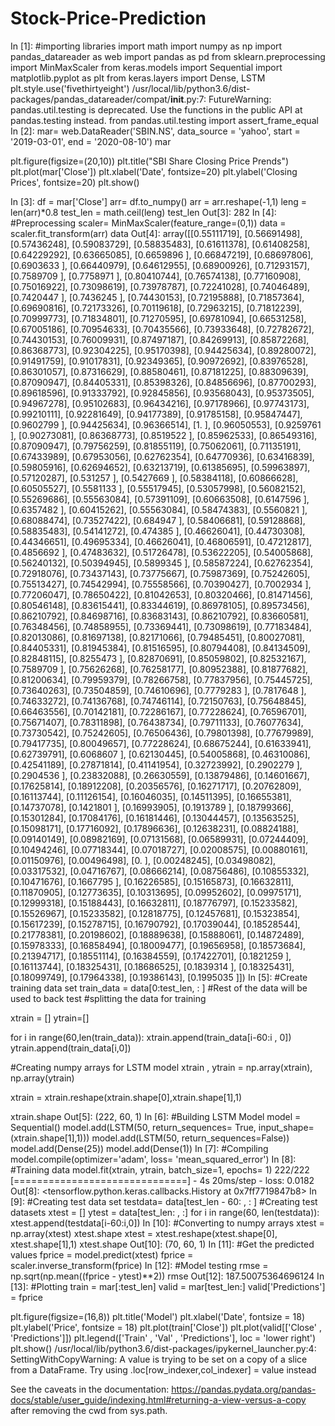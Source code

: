 # Stock-Price-Prediction
In [1]:
#importing libraries
import math 
import numpy as np
import pandas_datareader as web
import pandas as pd
from sklearn.preprocessing import MinMaxScaler
from keras.models import Sequential
import matplotlib.pyplot as plt
from keras.layers import Dense, LSTM
plt.style.use('fivethirtyeight')
/usr/local/lib/python3.6/dist-packages/pandas_datareader/compat/__init__.py:7: FutureWarning: pandas.util.testing is deprecated. Use the functions in the public API at pandas.testing instead.
  from pandas.util.testing import assert_frame_equal
In [2]:
mar= web.DataReader('SBIN.NS', data_source = 'yahoo', start = '2019-03-01', end = '2020-08-10')
mar

plt.figure(figsize=(20,10))
plt.title("SBI Share Closing Price Prends")
plt.plot(mar['Close'])
plt.xlabel('Date', fontsize=20)
plt.ylabel('Closing Prices', fontsize=20)
plt.show()

In [3]:
df = mar['Close']
arr= df.to_numpy()
arr = arr.reshape(-1,1)
leng = len(arr)*0.8
test_len = math.ceil(leng)
test_len
Out[3]:
282
In [4]:
#Preprocessing
scaler= MinMaxScaler(feature_range=(0,1))
data = scaler.fit_transform(arr)
data
Out[4]:
array([[0.55111719],
       [0.56691498],
       [0.57436248],
       [0.59083729],
       [0.58835483],
       [0.61611378],
       [0.61408258],
       [0.64229292],
       [0.63665085],
       [0.6659896 ],
       [0.66847219],
       [0.68697806],
       [0.6903633 ],
       [0.66440979],
       [0.64612955],
       [0.68900926],
       [0.71293157],
       [0.7589709 ],
       [0.7758971 ],
       [0.80410744],
       [0.76574138],
       [0.77160908],
       [0.75016922],
       [0.73098619],
       [0.73978787],
       [0.72241028],
       [0.74046489],
       [0.7420447 ],
       [0.7436245 ],
       [0.74430153],
       [0.72195888],
       [0.71857364],
       [0.69690816],
       [0.72173326],
       [0.70119618],
       [0.72963215],
       [0.71812239],
       [0.70999773],
       [0.71834801],
       [0.71270595],
       [0.69781094],
       [0.66531258],
       [0.67005186],
       [0.70954633],
       [0.70435566],
       [0.73933648],
       [0.72782672],
       [0.74430153],
       [0.76009931],
       [0.87497187],
       [0.84269913],
       [0.85872268],
       [0.86368773],
       [0.92304225],
       [0.95170398],
       [0.94425634],
       [0.89280072],
       [0.91491759],
       [0.91017831],
       [0.92349365],
       [0.90972692],
       [0.83976528],
       [0.86301057],
       [0.87316629],
       [0.88580461],
       [0.87181225],
       [0.88309639],
       [0.87090947],
       [0.84405331],
       [0.85398326],
       [0.84856696],
       [0.87700293],
       [0.89618596],
       [0.91333792],
       [0.92845856],
       [0.93568043],
       [0.95373505],
       [0.94967278],
       [0.95102683],
       [0.96434216],
       [0.97178966],
       [0.97743173],
       [0.99210111],
       [0.92281649],
       [0.94177389],
       [0.91785158],
       [0.95847447],
       [0.9602799 ],
       [0.94425634],
       [0.96366514],
       [1.        ],
       [0.96050553],
       [0.9259761 ],
       [0.90273081],
       [0.86368773],
       [0.8519522 ],
       [0.85962533],
       [0.86549316],
       [0.87090947],
       [0.79756259],
       [0.81855119],
       [0.75062061],
       [0.71135191],
       [0.67433989],
       [0.67953056],
       [0.62762354],
       [0.64770936],
       [0.63416839],
       [0.59805916],
       [0.62694652],
       [0.63213719],
       [0.61385695],
       [0.59963897],
       [0.57120287],
       [0.531257  ],
       [0.5427669 ],
       [0.58384118],
       [0.60866628],
       [0.60505527],
       [0.5581133 ],
       [0.55517945],
       [0.53057998],
       [0.56082152],
       [0.55269686],
       [0.55563084],
       [0.57391109],
       [0.60663508],
       [0.6147596 ],
       [0.6357482 ],
       [0.60415262],
       [0.55563084],
       [0.58474383],
       [0.5560821 ],
       [0.68088474],
       [0.73527422],
       [0.684947  ],
       [0.58406681],
       [0.59128868],
       [0.58835483],
       [0.54141272],
       [0.474385  ],
       [0.46626041],
       [0.44730308],
       [0.44346651],
       [0.49695334],
       [0.46626041],
       [0.46806591],
       [0.47212817],
       [0.4856692 ],
       [0.47483632],
       [0.51726478],
       [0.53622205],
       [0.54005868],
       [0.56240132],
       [0.50394945],
       [0.5899345 ],
       [0.58587224],
       [0.62762354],
       [0.72918076],
       [0.73437143],
       [0.73775667],
       [0.75987369],
       [0.75242605],
       [0.75513427],
       [0.74542994],
       [0.75558566],
       [0.70390427],
       [0.7002934 ],
       [0.77206047],
       [0.78650422],
       [0.81042653],
       [0.80320466],
       [0.81471456],
       [0.80546148],
       [0.83615441],
       [0.83344619],
       [0.86978105],
       [0.89573456],
       [0.86210792],
       [0.84698716],
       [0.83683143],
       [0.86210792],
       [0.83660581],
       [0.76348456],
       [0.74858955],
       [0.73369441],
       [0.73098619],
       [0.77183484],
       [0.82013086],
       [0.81697138],
       [0.82171066],
       [0.79485451],
       [0.80027081],
       [0.84405331],
       [0.81945384],
       [0.81516595],
       [0.80794408],
       [0.84134509],
       [0.82848115],
       [0.8255473 ],
       [0.82870691],
       [0.85059802],
       [0.82532167],
       [0.7589709 ],
       [0.75626268],
       [0.76258177],
       [0.80952388],
       [0.81877682],
       [0.81200634],
       [0.79959379],
       [0.78266758],
       [0.77837956],
       [0.75445725],
       [0.73640263],
       [0.73504859],
       [0.74610696],
       [0.7779283 ],
       [0.7817648 ],
       [0.74633272],
       [0.74136768],
       [0.74746114],
       [0.72150763],
       [0.75648845],
       [0.66463556],
       [0.70142181],
       [0.72286167],
       [0.77228624],
       [0.76596701],
       [0.75671407],
       [0.78311898],
       [0.76438734],
       [0.79711133],
       [0.76077634],
       [0.73730542],
       [0.75242605],
       [0.76506436],
       [0.79801398],
       [0.77679989],
       [0.79417735],
       [0.80049657],
       [0.77228624],
       [0.68675244],
       [0.61633941],
       [0.62739791],
       [0.6068607 ],
       [0.62130445],
       [0.54005868],
       [0.46310086],
       [0.42541189],
       [0.27871814],
       [0.41141954],
       [0.32723992],
       [0.2902279 ],
       [0.2904536 ],
       [0.23832088],
       [0.26630559],
       [0.13879486],
       [0.14601667],
       [0.17625814],
       [0.18912208],
       [0.20356576],
       [0.16271717],
       [0.20762809],
       [0.16113744],
       [0.11126154],
       [0.16046035],
       [0.14511395],
       [0.16655381],
       [0.14737078],
       [0.1421801 ],
       [0.16993905],
       [0.1913789 ],
       [0.18799366],
       [0.15301284],
       [0.17084176],
       [0.16181446],
       [0.13044457],
       [0.13563525],
       [0.15098171],
       [0.17716092],
       [0.17896636],
       [0.12638231],
       [0.08824188],
       [0.09140149],
       [0.08982169],
       [0.07131568],
       [0.06589931],
       [0.07244409],
       [0.10494246],
       [0.07718344],
       [0.07018727],
       [0.02008575],
       [0.00880161],
       [0.01150976],
       [0.00496498],
       [0.        ],
       [0.00248245],
       [0.03498082],
       [0.03317532],
       [0.04716767],
       [0.08666214],
       [0.08756486],
       [0.10855332],
       [0.10471676],
       [0.1667795 ],
       [0.16226585],
       [0.15165873],
       [0.16632811],
       [0.11870905],
       [0.12773635],
       [0.10313695],
       [0.09952602],
       [0.09975171],
       [0.12999318],
       [0.15188443],
       [0.16632811],
       [0.18776797],
       [0.15233582],
       [0.15526967],
       [0.15233582],
       [0.12818775],
       [0.12457681],
       [0.15323854],
       [0.15617239],
       [0.15278715],
       [0.16790792],
       [0.17039044],
       [0.18528544],
       [0.21778381],
       [0.20198602],
       [0.18889638],
       [0.15888061],
       [0.14872489],
       [0.15978333],
       [0.16858494],
       [0.18009477],
       [0.19656958],
       [0.18573684],
       [0.21394717],
       [0.18551114],
       [0.16384559],
       [0.17422701],
       [0.1821259 ],
       [0.16113744],
       [0.18325431],
       [0.18686525],
       [0.1839314 ],
       [0.18325431],
       [0.18099749],
       [0.17964338],
       [0.19386143],
       [0.1995035 ]])
In [5]:
#Create training data set
train_data = data[0:test_len, : ]
#Rest of the data will be used to back test
#splitting the data for training

xtrain = []
ytrain=[]

for i in range(60,len(train_data)):
  xtrain.append(train_data[i-60:i , 0])
  ytrain.append(train_data[i,0])

#Creating numpy arrays for LSTM model
xtrain , ytrain = np.array(xtrain), np.array(ytrain)

xtrain = xtrain.reshape(xtrain.shape[0],xtrain.shape[1],1)

xtrain.shape
Out[5]:
(222, 60, 1)
In [6]:
#Building LSTM Model
model = Sequential()
model.add(LSTM(50, return_sequences= True, input_shape=(xtrain.shape[1],1)))
model.add(LSTM(50, return_sequences=False))
model.add(Dense(25))
model.add(Dense(1))
In [7]:
#Compiling
model.compile(optimizer='adam', loss= 'mean_squared_error')
In [8]:
#Training data
model.fit(xtrain, ytrain, batch_size=1, epochs= 1)
222/222 [==============================] - 4s 20ms/step - loss: 0.0182
Out[8]:
<tensorflow.python.keras.callbacks.History at 0x7ff7719847b8>
In [9]:
#Creating test data set
testdata= data[test_len - 60: , : ]
#Creating test datasets
xtest = []
ytest = data[test_len: , :]
for i in range(60, len(testdata)):
  xtest.append(testdata[i-60:i,0])
In [10]:
#Converting to numpy arrays
xtest = np.array(xtest)
xtest.shape
xtest = xtest.reshape(xtest.shape[0], xtest.shape[1],1)
xtest.shape
Out[10]:
(70, 60, 1)
In [11]:
#Get the predicted values
fprice = model.predict(xtest)
fprice = scaler.inverse_transform(fprice)
In [12]:
#Model testing
rmse = np.sqrt(np.mean((fprice - ytest)**2))
rmse
Out[12]:
187.50075364696124
In [13]:
#Plotting 
train = mar[:test_len]
valid = mar[test_len:]
valid['Predictions'] = fprice

plt.figure(figsize=(16,8))
plt.title('Model')
plt.xlabel('Date', fontsize = 18)
plt.ylabel('Price', fontsize = 18)
plt.plot(train['Close'])
plt.plot(valid[['Close' , 'Predictions']])
plt.legend(['Train' , 'Val' , 'Predictions'], loc = 'lower right')
plt.show()
/usr/local/lib/python3.6/dist-packages/ipykernel_launcher.py:4: SettingWithCopyWarning: 
A value is trying to be set on a copy of a slice from a DataFrame.
Try using .loc[row_indexer,col_indexer] = value instead

See the caveats in the documentation: https://pandas.pydata.org/pandas-docs/stable/user_guide/indexing.html#returning-a-view-versus-a-copy
  after removing the cwd from sys.path.
